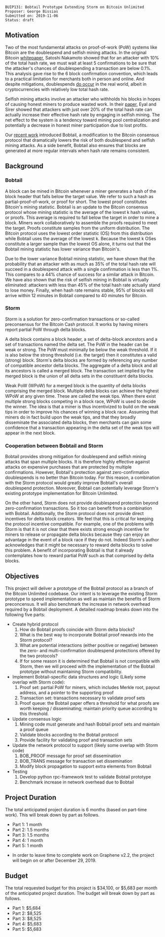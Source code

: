     BUIP131: Bobtail Prototype Extending Storm on Bitcoin Unlimited
    Proposer: George Bissias
    Submitted on: 2019-11-06
    Status: draft

Motivation
----------

Two of the most fundamental attacks on proof-of-work (PoW) systems like
Bitcoin are the doublespend and selfish mining attacks. In the original
Bitcoin [whitepaper](https://bitcoin.org/bitcoin.pdf "wikilink"),
Satoshi Nakamoto showed that for an attacker with 10% of the total hash
rate, we must wait at least 5 confirmations to be sure that the
attacker's chances of doublespending a transaction are below 0.1%. This
analysis gave rise to the 6 block confirmation convention, which leads
to a practical limitation for merchants both in person and online. And
despite mitigations, doublespends [do
occur](https://cointelegraph.com/news/coinbase-ethereum-classic-double-spending-involved-more-than-11-million-in-crypto "wikilink")
in the real world, albeit in cryptocurrencies with relatively low total
hash rate.

Selfish mining attacks involve an attacker who withholds his blocks in
hopes of causing honest miners to produce wasted work. In their
[paper](https://www.cs.cornell.edu/~ie53/publications/btcProcFC.pdf "wikilink"),
Eyal and Sirer showed that attackers with just over 20% of the total
hash rate can actually increase their effective hash rate by engaging in
selfish mining. The net effect to the system is a tendency toward mining
pool centralization and potentially a decrease in honest miner
participation due to lost profits.

Our [recent work](https://arxiv.org/pdf/1709.08750.pdf "wikilink")
introduced Bobtail, a modification to the Bitcoin consensus protocol
that dramatically lowers the risk of both doublespend and selfish mining
attacks. As a side benefit, Bobtail also ensures that blocks are
generated at more regular intervals when hash rate remains consistent.

Background
----------

### Bobtail

A block can be mined in Bitcoin whenever a miner generates a hash of the
block header that falls below the target value. We refer to such a hash
as partial-proof-of-work, or proof for short. The lowest proof
constitutes Bitcoin's mining statistic. Bobtail is an update to the
Bitcoin consensus protocol whose mining statistic is the average of the
lowest k hash values, or proofs. This average is required to fall below
the target in order to mine a block. Miners work collaboratively to
assemble the proofs required to meet the target. Proofs constitute
samples from the uniform distribution. The Bitcoin protocol uses the
lowest order statistic (OS) from this distribution while Bobtail uses
the average of the lowest k. Because the lowest k OSes constitute a
larger sample than the lowest OS alone, it turns out that the Bobtail
mining statistic has lower variance than Bitcoin's.

Due to the lower variance Bobtail mining statistic, we have shown that
the probability that an attacker with as much as 35% of the total hash
rate will succeed in a doublespend attack with a single confirmation is
less than 1%. This compares to a 44% chance of success for a similar
attack in Bitcoin. We have also shown that the risk of selfish mining in
Bobtail is virtually eliminated: attackers with less than 45% of the
total hash rate actually stand to lose money. Finally, when hash rate
remains stable, 95% of blocks will arrive within 12 minutes in Bobtail
compared to 40 minutes for Bitcoin.

### Storm

Storm is a solution for zero-confirmation transactions or so-called
preconsensus for the Bitcoin Cash protocol. It works by having miners
report partial PoW through delta blocks.

A delta block contains a block header, a set of delta-block ancestors
and a set of transactions named the delta set. The PoW in the header can
be weak or strong. The PoW must minimally be below the weak threshold.
If it is also below the strong threshold (i.e. the target) then it
constitutes a valid (strong) block. Storm's delta blocks are formed by
referencing any number of compatible ancestor delta blocks. The
aggregate of a delta block and all its ancestors is called a merged
block. The transaction set implied by the merged block is the union of
all delta sets in the constituent delta blocks.

Weak PoW (WPoW) for a merged block is the quantity of delta blocks
comprising the merged block. Multiple delta blocks can achieve the
highest WPoW at any given time. These are called the weak tips. When
there exist multiple strong blocks competing in a block race, WPoW is
used to decide the winner. The idea is that a miner is thus incentivized
to build on the weak tips in order to improve his chances of winning a
block race. Assuming that miners do in fact build upon the weak tips,
and that they broadly disseminate the associated delta blocks, then
merchants can gain some confidence that a transaction appearing in the
delta set of the weak tips will appear in the next block.

### Cooperation between Bobtail and Storm

Bobtail provides strong mitigation for doublespend and selfish mining
attacks that span multiple blocks. It is therefore highly effective
against attacks on expensive purchases that are protected by multiple
confirmations. However, Bobtail's protection against zero-confirmation
doublespends is no better than Bitcoin today. For this reason, a
combination with the Storm protocol would greatly improve Bobtail's
overall doublespend protection. Moreover, Bobtail can potentially
leverage Storm's existing prototype implementation for Bitcoin
Unlimited.

On the other hand, Storm does not provide doublespend protection beyond
zero-confirmation transactions. So it too can benefit from a combination
with Bobtail. Additionally, the Storm protocol does not provide direct
incentives for delta block creators. We feel that this is critical for
keeping the protocol incentive compatible. For example, one of the
problems with Storm is that it is not clear that there exists strong
enough incentive for miners to release or propagate delta blocks because
they can enjoy an advantage in the event of a block race if they do not.
Indeed Storm's author acknowledges that it might be necessary to reward
delta blocks to solve this problem. A benefit of incorporating Bobtail
is that it already contemplates how to reward partial PoW such as that
comprised by delta blocks.

Objectives
----------

This project will deliver a prototype of the Bobtail protocol as a
branch of the Bitcoin Unlimited codebase. Our intent is to leverage the
existing Storm prototype to speed implementation as well as maintain the
benefits of Storm preconcensus. It will also benchmark the increase in
network overhead required by a Bobtail deployment. A detailed roadmap
breaks down into the following five parts:

-   Create hybrid protocol
    1.  How do Bobtail proofs coincide with Storm delta blocks?
    2.  What is the best way to incorporate Bobtail proof rewards into
        the Storm protocol?
    3.  What are potential interactions (either positive or negative)
        between the zero- and multi-confirmation doublespend protections
        offered by the two protocols?
    4.  If for some reason it is determined that Bobtail is not
        compatible with Storm, then we will proceed with the
        implementation of the Bobtail prototype without maintaining
        Storm compatibility.
-   Implement Bobtail-specific data structures and logic (Likely some
    overlap with Storm code):
    1.  Proof set: partial PoW for miners, which includes Merkle root,
        payout address, and a pointer to the supporting proof
    2.  Transaction set: transactions necessary to validate proof sets
    3.  Proof queue: the Bobtail paper offers a threshold for what
        proofs are worth keeping / disseminating; maintain priority
        queue according to this threshold.
-   Update consensus logic
    1.  Mining code must generate and hash Bobtail proof sets and
        maintain a proof queue
    2.  Validate blocks according to the Bobtail protocol
    3.  Provide facility for validating proof and transaction sets
-   Update the network protocol to support (likely some overlap with
    Storm code)
    1.  BOB\_PROOF message for proof set dissemination
    2.  BOB\_TRANS message for transaction set dissemination
    3.  Modify block propagation to support extra elements from Bobtail
-   Testing
    1.  Develop python rpc-framework test to validate Bobtail prototype
    2.  Benchmark increase in network overhead due to Bobtail

Project Duration
----------------

The total anticipated project duration is 6 months (based on part-time
work). This will break down by part as follows.

-   Part 1: 1 month
-   Part 2: 1.5 months
-   Part 3: 1.5 months
-   Part 4: 1 month
-   Part 5: 1 month

<!-- -->

-   In order to leave time to complete work on Graphene v2.2, the
    project will begin on or after December 29, 2019.

Budget
------

The total requested budget for this project is $34,100, or $5,683 per
month of the anticipated project duration. The budget will break down by
part as follows.

-   Part 1: $5,684
-   Part 2: $8,525
-   Part 3: $8,525
-   Part 4: $5,683
-   Part 5: $5,683
